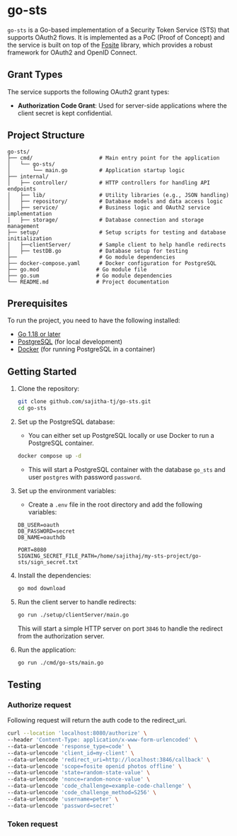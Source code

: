 # go-sts

`go-sts` is a Go-based implementation of a Security Token Service (STS) that supports OAuth2 flows. It is implemented as a PoC (Proof of Concept) and the service is built on top of the [Fosite](github.com/ory/fosite) library, which provides a robust framework for OAuth2 and OpenID Connect.

## Grant Types

The service supports the following OAuth2 grant types:
- **Authorization Code Grant**: Used for server-side applications where the client secret is kept confidential.

## Project Structure

```plaintext
go-sts/
├── cmd/                     # Main entry point for the application
│   └── go-sts/
│       └── main.go          # Application startup logic
├── internal/
│   ├── controller/          # HTTP controllers for handling API endpoints
│   ├── lib/                 # Utility libraries (e.g., JSON handling)
│   ├── repository/          # Database models and data access logic
│   ├── service/             # Business logic and OAuth2 service implementation
│   ├── storage/             # Database connection and storage management
├── setup/                   # Setup scripts for testing and database initialization
│   ├──clientServer/         # Sample client to help handle redirects
│   ├── testDB.go            # Database setup for testing
├──                          # Go module dependencies
├── docker-compose.yaml      # Docker configuration for PostgreSQL
├── go.mod                  # Go module file
├── go.sum                  # Go module dependencies
└── README.md               # Project documentation
```

## Prerequisites

To run the project, you need to have the following installed:

- [Go 1.18 or later](https://golang.org/dl/)
- [PostgreSQL](https://www.postgresql.org/download/) (for local development)
- [Docker](https://www.docker.com/get-started) (for running PostgreSQL in a container)

## Getting Started

1. Clone the repository:

   ```bash
   git clone github.com/sajitha-tj/go-sts.git
   cd go-sts
   ```

2. Set up the PostgreSQL database:
   - You can either set up PostgreSQL locally or use Docker to run a PostgreSQL container.

   ```bash
   docker compose up -d
   ```
    - This will start a PostgreSQL container with the database `go_sts` and user `postgres` with password `password`.

3. Set up the environment variables:
   - Create a `.env` file in the root directory and add the following variables:

   ```plaintext
   DB_USER=oauth
   DB_PASSWORD=secret
   DB_NAME=oauthdb

   PORT=8080
   SIGNING_SECRET_FILE_PATH=/home/sajithaj/my-sts-project/go-sts/sign_secret.txt
   ```

4. Install the dependencies:

   ```bash
   go mod download
   ```

5. Run the client server to handle redirects:

    ```bash
    go run ./setup/clientServer/main.go
    ```
    This will start a simple HTTP server on port `3846` to handle the redirect from the authorization server.

6. Run the application:
    
    ```bash
    go run ./cmd/go-sts/main.go
    ```

## Testing

### Authorize request

Following request will return the auth code to the redirect_uri.

```bash
curl --location 'localhost:8080/authorize' \
--header 'Content-Type: application/x-www-form-urlencoded' \
--data-urlencode 'response_type=code' \
--data-urlencode 'client_id=my-client' \
--data-urlencode 'redirect_uri=http://localhost:3846/callback' \
--data-urlencode 'scope=fosite openid photos offline' \
--data-urlencode 'state=random-state-value' \
--data-urlencode 'nonce=random-nonce-value' \
--data-urlencode 'code_challenge=example-code-challenge' \
--data-urlencode 'code_challenge_method=S256' \
--data-urlencode 'username=peter' \
--data-urlencode 'password=secret'
```

### Token request
